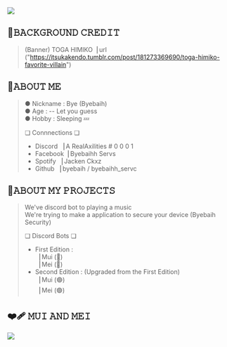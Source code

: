 <img src="https://cdn.discordapp.com/attachments/1054770371699691571/1054770414460616774/about_me.png" />

## 🔘𝙱𝙰𝙲𝙺𝙶𝚁𝙾𝚄𝙽𝙳 𝙲𝚁𝙴𝙳𝙸𝚃 
> (Banner) TOGA HIMIKO▕ url ("https://itsukakendo.tumblr.com/post/181273369690/toga-himiko-favorite-villain") <br>

## 🌟𝙰𝙱𝙾𝚄𝚃 𝙼𝙴
> ● Nickname  : Bye (Byebaih) <br>
> ● Age       : -- Let you guess <br>
> ● Hobby     : Sleeping 💤 <br>
> 
> ❏ Connnections ❏
> - Discord ▕ A RealAxilities # 0 0 0 1 <br>
> - Facebook▕ Byebaihh Servs <br>
> - Spotify ▕ Jacken Ckxz <br>
> - Github  ▕ byebaih / byebaihh_servc <br>
 
## 🌟𝙰𝙱𝙾𝚄𝚃 𝙼𝚈 𝙿𝚁𝙾𝙹𝙴𝙲𝚃𝚂

> We've discord bot to playing a music <br>
> We're trying to make a application to secure your device (Byebaih Security) <br>
> 
> ❏ Discord Bots ❏ <br>
> - First Edition : <br>
> ▕ Mui (🔴) <br>
> ▕ Mei (🔴) <br>
> - Second Edition : (Upgraded from the First Edition) <br>
> ▕ Mui (🟢) <br>
> ▕ Mei (🟢) <br>

## ❤️‍🩹 𝙼𝚄𝙸 𝙰𝙽𝙳 𝙼𝙴𝙸

<img src="https://cdn.discordapp.com/attachments/1053586142198505493/1053586196946759700/banner.png" />

